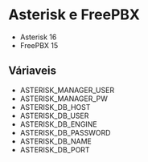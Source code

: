 # Asterisk e FreePBX

* Asterisk 16
* FreePBX 15


## Váriaveis

* ASTERISK_MANAGER_USER
* ASTERISK_MANAGER_PW
* ASTERISK_DB_HOST
* ASTERISK_DB_USER
* ASTERISK_DB_ENGINE
* ASTERISK_DB_PASSWORD
* ASTERISK_DB_NAME
* ASTERISK_DB_PORT